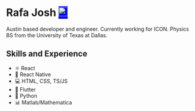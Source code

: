# Rafa Josh <a href="https://linkedin.com/in/rafael-josh-261552153" style="background-color:blue"  target="blank"><img  src="https://cdn.jsdelivr.net/npm/simple-icons@3.0.1/icons/linkedin.svg" alt="rafael-josh-261552153" height="25" width="25"  /></a>

Austin based developer and engineer. Currently working for ICON. Physics BS from the University of Texas at Dallas.

## Skills and Experience
* ⚛ React
* 📱 React Native
* 💻 HTML, CSS, TS/JS
* 🌌 Flutter
* 🐍 Python
* 📊 Matlab/Mathematica





</p>

